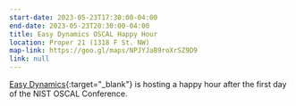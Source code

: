 ```yaml
---
start-date: 2023-05-23T17:30:00-04:00
end-date: 2023-05-23T20:30:00-04:00
title: Easy Dynamics OSCAL Happy Hour
location: Proper 21 (1318 F St. NW)
map-link: https://goo.gl/maps/NPJYJaB9roXrSZ9D9
link: null
---
```


[Easy Dynamics](https://www.easydynamics.com){:target="_blank"} is hosting a happy hour
after the first day of the NIST OSCAL Conference.
